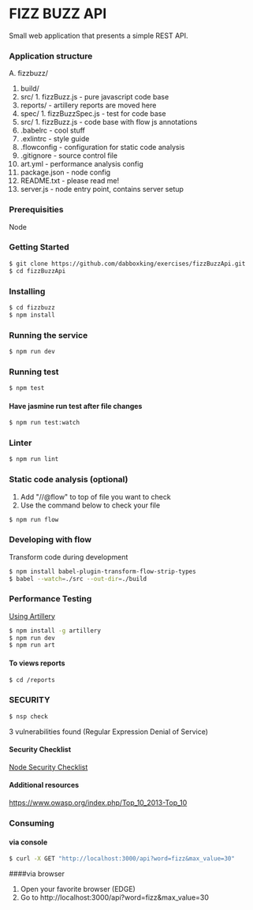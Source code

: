 # FIZZ BUZZ API
<p>Small web application that presents a simple REST API.</p>

### Application structure
A. fizzbuzz/
  1. build/
  2. src/
    1. fizzBuzz.js - pure javascript code base
  3. reports/ - artillery reports are moved here
  4. spec/
    1. fizzBuzzSpec.js - test for code base
  5. src/
    1. fizzBuzz.js - code base with flow js annotations
  6. .babelrc - cool stuff
  7. .exlintrc - style guide
  8. .flowconfig - configuration for static code analysis
  9. .gitignore - source control file
  10. art.yml - performance analysis config
  11. package.json - node config
  12. README.txt - please read me!
  13. server.js - node entry point, contains server setup

### Prerequisities
Node

### Getting Started
```bash
$ git clone https://github.com/dabboxking/exercises/fizzBuzzApi.git
$ cd fizzBuzzApi
```

### Installing
```bash
$ cd fizzbuzz
$ npm install
```

### Running the service
```bash
$ npm run dev
```

### Running test
```bash
$ npm test
```

#### Have jasmine run test after file changes
```bash
$ npm run test:watch
```

### Linter
```bash
$ npm run lint
```

### Static code analysis (optional)
1. Add "//@flow" to top of file you want to check
2. Use the command below to check your file
```bash
$ npm run flow
```

### Developing with flow
<p>Transform code during development</p>

```bash
$ npm install babel-plugin-transform-flow-strip-types
$ babel --watch=./src --out-dir=./build
```

### Performance Testing
<p><a href="https://artillery.io/docs/index.html">Using Artillery</p>

```bash
$ npm install -g artillery
$ npm run dev
$ npm run art
```

#### To views reports
```bash
$ cd /reports
```

### SECURITY
```bash
$ nsp check
```

<p>3 vulnerabilities found (Regular Expression Denial of Service)</p>

#### Security Checklist
<a href="https://blog.risingstack.com/node-js-security-checklist/">Node Security Checklist</a>

#### Additional resources
https://www.owasp.org/index.php/Top_10_2013-Top_10

### Consuming
#### via console

```bash
$ curl -X GET "http://localhost:3000/api?word=fizz&max_value=30"
```

####via browser
1. Open your favorite browser (EDGE)
2. Go to http://localhost:3000/api?word=fizz&max_value=30

